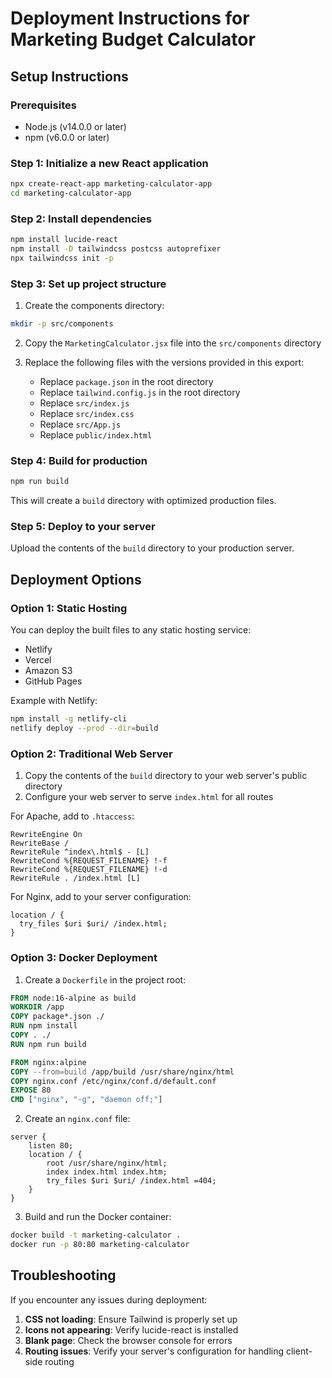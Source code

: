 # Deployment Instructions for Marketing Budget Calculator

## Setup Instructions

### Prerequisites
- Node.js (v14.0.0 or later)
- npm (v6.0.0 or later)

### Step 1: Initialize a new React application
```bash
npx create-react-app marketing-calculator-app
cd marketing-calculator-app
```

### Step 2: Install dependencies
```bash
npm install lucide-react
npm install -D tailwindcss postcss autoprefixer
npx tailwindcss init -p
```

### Step 3: Set up project structure
1. Create the components directory:
```bash
mkdir -p src/components
```

2. Copy the `MarketingCalculator.jsx` file into the `src/components` directory

3. Replace the following files with the versions provided in this export:
   - Replace `package.json` in the root directory
   - Replace `tailwind.config.js` in the root directory
   - Replace `src/index.js` 
   - Replace `src/index.css`
   - Replace `src/App.js`
   - Replace `public/index.html`

### Step 4: Build for production
```bash
npm run build
```
This will create a `build` directory with optimized production files.

### Step 5: Deploy to your server
Upload the contents of the `build` directory to your production server.

## Deployment Options

### Option 1: Static Hosting
You can deploy the built files to any static hosting service:
- Netlify
- Vercel
- Amazon S3
- GitHub Pages

Example with Netlify:
```bash
npm install -g netlify-cli
netlify deploy --prod --dir=build
```

### Option 2: Traditional Web Server
1. Copy the contents of the `build` directory to your web server's public directory
2. Configure your web server to serve `index.html` for all routes
   
For Apache, add to `.htaccess`:
```
RewriteEngine On
RewriteBase /
RewriteRule ^index\.html$ - [L]
RewriteCond %{REQUEST_FILENAME} !-f
RewriteCond %{REQUEST_FILENAME} !-d
RewriteRule . /index.html [L]
```

For Nginx, add to your server configuration:
```
location / {
  try_files $uri $uri/ /index.html;
}
```

### Option 3: Docker Deployment
1. Create a `Dockerfile` in the project root:

```dockerfile
FROM node:16-alpine as build
WORKDIR /app
COPY package*.json ./
RUN npm install
COPY . ./
RUN npm run build

FROM nginx:alpine
COPY --from=build /app/build /usr/share/nginx/html
COPY nginx.conf /etc/nginx/conf.d/default.conf
EXPOSE 80
CMD ["nginx", "-g", "daemon off;"]
```

2. Create an `nginx.conf` file:

```
server {
    listen 80;
    location / {
        root /usr/share/nginx/html;
        index index.html index.htm;
        try_files $uri $uri/ /index.html =404;
    }
}
```

3. Build and run the Docker container:

```bash
docker build -t marketing-calculator .
docker run -p 80:80 marketing-calculator
```

## Troubleshooting

If you encounter any issues during deployment:

1. **CSS not loading**: Ensure Tailwind is properly set up
2. **Icons not appearing**: Verify lucide-react is installed
3. **Blank page**: Check the browser console for errors
4. **Routing issues**: Verify your server's configuration for handling client-side routing